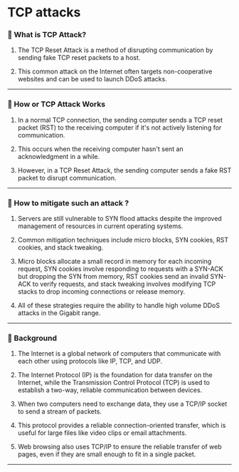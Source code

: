 TCP attacks
===========

### 🔵 What is TCP Attack?

1. The TCP Reset Attack is a method of disrupting communication by sending fake TCP reset packets to a host.

2. This common attack on the Internet often targets non-cooperative websites and can be used to launch DDoS attacks.

* * *

### 🔵 How or TCP Attack Works

1. In a normal TCP connection, the sending computer sends a TCP reset packet (RST) to the receiving computer if it's not actively listening for communication.

2. This occurs when the receiving computer hasn't sent an acknowledgment in a while. 

3. However, in a TCP Reset Attack, the sending computer sends a fake RST packet to disrupt communication.
  

* * *

### 🔵 How to mitigate such an attack ?

1. Servers are still vulnerable to SYN flood attacks despite the improved management of resources in current operating systems.

2. Common mitigation techniques include micro blocks, SYN cookies, RST cookies, and stack tweaking. 

3. Micro blocks allocate a small record in memory for each incoming request, SYN cookies involve responding to requests with a SYN-ACK but dropping the SYN from memory, RST cookies send an invalid SYN-ACK to verify requests, and stack tweaking involves modifying TCP stacks to drop incoming connections or release memory. 

4. All of these strategies require the ability to handle high volume DDoS attacks in the Gigabit range.

* * *

### 🔵 Background

1. The Internet is a global network of computers that communicate with each other using protocols like IP, TCP, and UDP. 

2. The Internet Protocol (IP) is the foundation for data transfer on the Internet, while the Transmission Control Protocol (TCP) is used to establish a two-way, reliable communication between devices.

3. When two computers need to exchange data, they use a TCP/IP socket to send a stream of packets.
 
4. This protocol provides a reliable connection-oriented transfer, which is useful for large files like video clips or email attachments. 

5. Web browsing also uses TCP/IP to ensure the reliable transfer of web pages, even if they are small enough to fit in a single packet.

* * *
